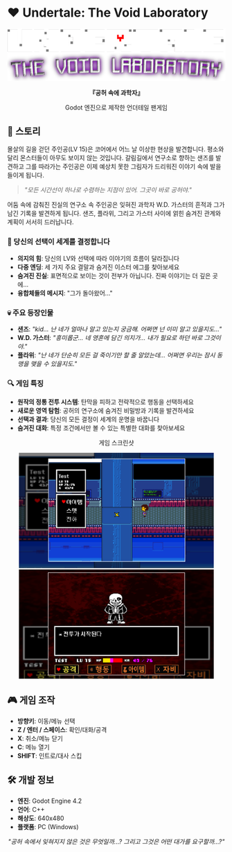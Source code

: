 # ❤️ Undertale: The Void Laboratory

<div align="center">
  <img src="./assets/logo.png" alt="게임 로고" width="600"/>
  
  <p><b>『공허 속에 과학자』</b></p>
  <p>Godot 엔진으로 제작한 언더테일 팬게임</p>
</div>

## 📖 스토리
몰살의 길을 걷던 주인공(LV 15)은 코어에서 어느 날 이상한 현상을 발견합니다. 평소와 달리 몬스터들이 아무도 보이지 않는 것입니다. 갈림길에서 연구소로 향하는 샌즈를 발견하고 그를 따라가는 주인공은 이제 예상치 못한 그림자가 드리워진 이야기 속에 발을 들이게 됩니다.

> *"모든 시간선이 하나로 수렴하는 지점이 있어. 그곳이 바로 공허야."*

어둠 속에 감춰진 진실의 연구소 속 주인공은 잊혀진 과학자 W.D. 가스터의 흔적과 그가 남긴 기록을 발견하게 됩니다. 샌즈, 플라위, 그리고 가스터 사이에 얽힌 숨겨진 관계와 계획이 서서히 드러납니다.

### 🌟 당신의 선택이 세계를 결정합니다
- **의지의 힘**: 당신의 LV와 선택에 따라 이야기의 흐름이 달라집니다
- **다중 엔딩**: 세 가지 주요 결말과 숨겨진 이스터 에그를 찾아보세요
- **숨겨진 진실**: 표면적으로 보이는 것이 전부가 아닙니다. 진짜 이야기는 더 깊은 곳에...
- **융합체들의 메시지**: "그가 돌아왔어..."

### 💀 주요 등장인물
- **샌즈**: *"kid... 난 네가 얼마나 알고 있는지 궁금해. 어쩌면 넌 이미 알고 있을지도..."*
- **W.D. 가스터**: *"흥미롭군... 네 영혼에 담긴 의지가... 내가 필요로 하던 바로 그것이야."*
- **플라위**: *"난 네가 단순히 모든 걸 죽이기만 할 줄 알았는데... 어쩌면 우리는 잠시 동맹을 맺을 수 있을지도."*

### 🔍 게임 특징
- **원작의 정통 전투 시스템**: 탄막을 피하고 전략적으로 행동을 선택하세요
- **새로운 영역 탐험**: 공허의 연구소에 숨겨진 비밀방과 기록을 발견하세요
- **선택과 결과**: 당신의 모든 결정이 세계의 운명을 바꿉니다
- **숨겨진 대화**: 특정 조건에서만 볼 수 있는 특별한 대화를 찾아보세요

<div align="center">
  <p>게임 스크린샷</p>
  <img src="./assets/game.png" alt="게임 화면" width="450" onerror="this.style.display='none'"/>
  <img src="./assets/battle.png" alt="전투 장면" width="450" onerror="this.style.display='none'"/>
</div>

## 🎮 게임 조작
- **방향키**: 이동/메뉴 선택
- **Z / 엔터 / 스페이스**: 확인/대화/공격
- **X**: 취소/메뉴 닫기
- **C**: 메뉴 열기
- **SHIFT**: 인트로/대사 스킵

## 🛠️ 개발 정보
- **엔진**: Godot Engine 4.2
- **언어**: C++
- **해상도**: 640x480
- **플랫폼**: PC (Windows)

<div align="center">
  <p><i>"공허 속에서 잊혀지지 않은 것은 무엇일까...? 그리고 그것은 어떤 대가를 요구할까...?"</i></p>
</div>